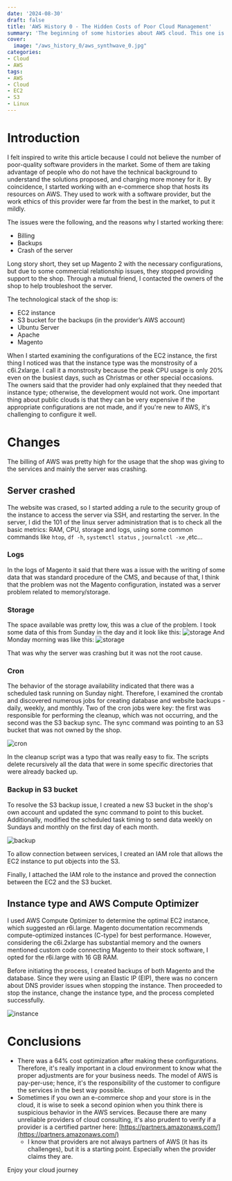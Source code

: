 ```yaml
---
date: '2024-08-30'
draft: false
title: 'AWS History 0 - The Hidden Costs of Poor Cloud Management'
summary: 'The beginning of some histories about AWS cloud. This one is about EC2, S3 configuration and a little bit of Linux server management'
cover: 
  image: "/aws_history_0/aws_synthwave_0.jpg"
categories:
- Cloud
- AWS
tags:
- AWS
- Cloud
- EC2
- S3
- Linux
---
```


# Introduction

I felt inspired to write this article because I could not believe the number of poor-quality software providers in the market. Some of them are taking advantage of people who do not have the technical background to understand the solutions proposed, and charging more money for it. By coincidence, I started working with an e-commerce shop that hosts its resources on AWS. They used to work with a software provider, but the work ethics of this provider were far from the best in the market, to put it mildly.

The issues were the following, and the reasons why I started working there:

- Billing
- Backups
- Crash of the server

Long story short, they set up Magento 2 with the necessary configurations, but due to some commercial relationship issues, they stopped providing support to the shop. Through a mutual friend, I contacted the owners of the shop to help troubleshoot the server.

The technological stack of the shop is:

- EC2 instance
- S3 bucket for the backups (in the provider’s AWS account)
- Ubuntu Server
- Apache
- Magento

When I started examining the configurations of the EC2 instance, the first thing I noticed was that the instance type was the monstrosity of a c6i.2xlarge. I call it a monstrosity because the peak CPU usage is only 20% even on the busiest days, such as Christmas or other special occasions. The owners said that the provider had only explained that they needed that instance type; otherwise, the development would not work. One important thing about public clouds is that they can be very expensive if the appropriate configurations are not made, and if you're new to AWS, it's challenging to configure it well.

# Changes

The billing of AWS was pretty high for the usage that the shop was giving to the services and mainly the server was crashing.

## Server crashed

The website was crased, so I started adding a rule to the security group of the instance to access the server via SSH, and restarting the server. In the server, I did the 101 of the linux server administration that is to check all the basic metrics: RAM, CPU, storage and logs, using some common commands like `htop`, `df -h`, `systemctl status` , `journalctl -xe` ,etc…

### Logs

In the logs of Magento it said that there was a issue with the writing of some data that was standard procedure of the CMS, and because of that, I think that the problem was not the Magento configuration, instated was a server problem related to memory/storage.

### Storage

The space available was pretty low, this was a clue of the problem. I took some data of this from Sunday in the day and it look like this:
![storage](/aws_history_0/Pasted%20image%2020240805093409.png)
And Monday morning was like this:
![storage](/aws_history_0/Pasted%20image%2020240805093430.png)

That was why the server was crashing but it was not the root cause.

### Cron

The behavior of the storage availability indicated that there was a scheduled task running on Sunday night. Therefore, I examined the crontab and discovered numerous jobs for creating database and website backups - daily, weekly, and monthly. Two of the cron jobs were key: the first was responsible for performing the cleanup, which was not occurring, and the second was the S3 backup sync. The sync command was pointing to an S3 bucket that was not owned by the shop.

![cron](/aws_history_0/Pasted%20image%2020240805093527.png)

In the cleanup script was a typo that was really easy to fix. The scripts delete recursively all the data that were in some specific directories that were already backed up.

### Backup in S3 bucket

To resolve the S3 backup issue, I created a new S3 bucket in the shop's own account and updated the sync command to point to this bucket. Additionally, modified the scheduled task timing to send data weekly on Sundays and monthly on the first day of each month.

![backup](/aws_history_0/Pasted%20image%2020240805093544.png)

To allow connection between services, I created an IAM role that allows the EC2 instance to put objects into the S3.

Finally, I attached the IAM role to the instance and proved the connection between the EC2 and the S3 bucket.

## Instance type and AWS Compute Optimizer

I used AWS Compute Optimizer to determine the optimal EC2 instance, which suggested an r6i.large. Magento documentation recommends compute-optimized instances (C-type) for best performance. However, considering the c6i.2xlarge has substantial memory and the owners mentioned custom code connecting Magento to their stock software, I opted for the r6i.large with 16 GB RAM.

Before initiating the process, I created backups of both Magento and the database. Since they were using an Elastic IP (EIP), there was no concern about DNS provider issues when stopping the instance. Then proceeded to stop the instance, change the instance type, and the process completed successfully.

![instance](/aws_history_0/Pasted%20image%2020240805093626.png)

# Conclusions

- There was a 64% cost optimization after making these configurations. Therefore, it's really important in a cloud environment to know what the proper adjustments are for your business needs. The model of AWS is pay-per-use; hence, it's the responsibility of the customer to configure the services in the best way possible.
- Sometimes if you own an e-commerce shop and your store is in the cloud, it is wise to seek a second opinion when you think there is suspicious behavior in the AWS services. Because there are many unreliable providers of cloud consulting, it's also prudent to verify if a provider is a certified partner here: [https://partners.amazonaws.com/](https://partners.amazonaws.com/)
  - I know that providers are not always partners of AWS (it has its challenges), but it is a starting point. Especially when the provider claims they are.

Enjoy your cloud journey

